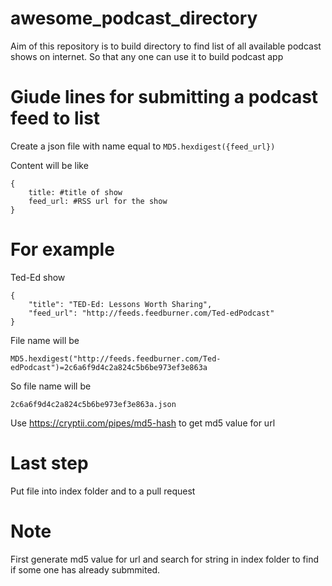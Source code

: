 # awesome_podcast_directory
Aim of this repository is to build directory to find list of all available podcast shows on internet. 
So that any one can use it to build podcast app

# Giude lines for submitting a podcast feed to list
Create a json file with name equal to 
`MD5.hexdigest({feed_url}) `

Content will be like 
```
{
    title: #title of show
    feed_url: #RSS url for the show
}
```
# For example 
Ted-Ed show
```
{
    "title": "TED-Ed: Lessons Worth Sharing",
    "feed_url": "http://feeds.feedburner.com/Ted-edPodcast"
}
```
File name will be 

`MD5.hexdigest("http://feeds.feedburner.com/Ted-edPodcast")=2c6a6f9d4c2a824c5b6be973ef3e863a`

So file name will be 

`2c6a6f9d4c2a824c5b6be973ef3e863a.json`

Use https://cryptii.com/pipes/md5-hash to get md5 value for url

# Last step
Put file into index folder and to a pull request

# Note
First generate  md5 value for url and search for string in index folder to find if some one has already submmited.



